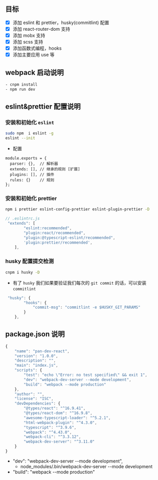 ## 目标

-   [x] 添加 eslint 和 prettier，husky(commitlint) 配置
-   [x] 添加 react-router-dom 支持
-   [x] 添加 mobx 支持
-   [x] 添加 scss 支持
-   [x] 添加函数式编程，hooks
-   [x] 添加主要应用 use 等

## webpack 启动说明

```bash
- cnpm install
- npm run dev
```

## eslint&prettier 配置说明

### 安装和初始化 `eslint`

```bash
sudo npm  i eslint -g
eslint --init
```

-   配置

```
module.exports = {
  parser: {},  // 解析器
  extends: [], // 继承的规则 [扩展]
  plugins: [], // 插件
  rules: {}    // 规则
};
```

### 安装和初始化 prettier

```bash
npm i prettier eslint-config-prettier eslint-plugin-prettier -D
```

```js
// .eslintrc.js
 "extends": [
        "eslint:recommended",
        "plugin:react/recommended",
        "plugin:@typescript-eslint/recommended",
        'plugin:prettier/recommended',
    ],
```

### husky 配置提交检测

```bash
cnpm i husky -D
```

-   有了 `husky` 我们如果要验证我们每次的 `git commit` 的话，可以安装 `commitlint`

```js
 "husky": {
        "hooks": {
            "commit-msg": "commitlint -e $HUSKY_GIT_PARAMS"
        }
    },
```

## package.json 说明

```js
{
    "name": "pan-dev-react",
    "version": "1.0.0",
    "description": "",
    "main": "index.js",
    "scripts": {
        "test": "echo \"Error: no test specified\" && exit 1",
        "dev": "webpack-dev-server --mode development",
        "build": "webpack --mode production"
    },
    "author": "",
    "license": "ISC",
    "devDependencies": {
        "@types/react": "^16.9.41",
        "@types/react-dom": "^16.9.8",
        "awesome-typescript-loader": "^5.2.1",
        "html-webpack-plugin": "^4.3.0",
        "typescript": "^3.9.6",
        "webpack": "^4.43.0",
        "webpack-cli": "^3.3.12",
        "webpack-dev-server": "^3.11.0"
    }
}
```

-   "dev": "webpack-dev-server --mode development",
    -   node_modules/.bin/webpack-dev-server --mode development
-   "build": "webpack --mode production"
